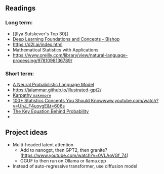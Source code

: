 ## Readings

### Long term:

- [[Ilya Sutskever's Top 30]]
- [Deep Learning Foundations and Concepts - Bishop](https://www.bishopbook.com/)
- https://d2l.ai/index.html
- Mathematical Statistics with Applications
- https://www.oreilly.com/library/view/natural-language-processing/9781098136789/

### Short term:

- [A Neural Probabilistic Language Model](https://www.jmlr.org/papers/volume3/bengio03a/bengio03a.pdf)
- https://jalammar.github.io/illustrated-gpt2/
- [Karpathy `makemore`](https://www.youtube.com/watch?v=PaCmpygFfXo)
- [100+ Statistics Concepts You Should Know](https://)www.youtube.com/watch?v=UhJ_F4uovgE&t=606s
- [The Key Equation Behind Probability](https://www.youtube.com/watch?v=KHVR587oW8I)
-

## Project ideas

- Multi-headed latent attention
  - Add to nanogpt, then GPT2, then granite? (https://www.youtube.com/watch?v=0VLAoVGf_74)
  - GGUF to then run on Ollama or llama.cpp
- Instead of auto-regressive transformer, use diffusion model
